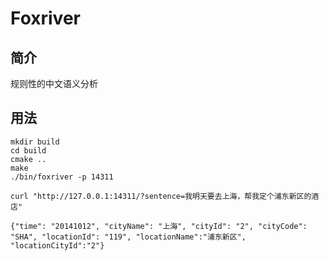 # Foxriver

## 简介

规则性的中文语义分析

## 用法

```
mkdir build
cd build
cmake ..
make
./bin/foxriver -p 14311
```

```
curl "http://127.0.0.1:14311/?sentence=我明天要去上海，帮我定个浦东新区的酒店"
```

```
{"time": "20141012", "cityName": "上海", "cityId": "2", "cityCode": "SHA", "locationId": "119", "locationName":"浦东新区", "locationCityId":"2"}
```

